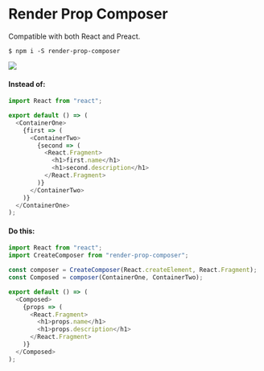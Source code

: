 # Render Prop Composer

Compatible with both React and Preact.

`$ npm i -S render-prop-composer`

![](https://i.imgur.com/aplAl1v.png)

#### Instead of:

```javascript
import React from "react";

export default () => (
  <ContainerOne>
    {first => (
      <ContainerTwo>
        {second => (
          <React.Fragment>
            <h1>first.name</h1>
            <h1>second.description</h1>
          </React.Fragment>
        )}
      </ContainerTwo>
    )}
  </ContainerOne>
);
```

#### Do this:

```javascript
import React from "react";
import CreateComposer from "render-prop-composer";

const composer = CreateComposer(React.createElement, React.Fragment);
const Composed = composer(ContainerOne, ContainerTwo);

export default () => (
  <Composed>
    {props => (
      <React.Fragment>
        <h1>props.name</h1>
        <h1>props.description</h1>
      </React.Fragment>
    )}
  </Composed>
);
```
